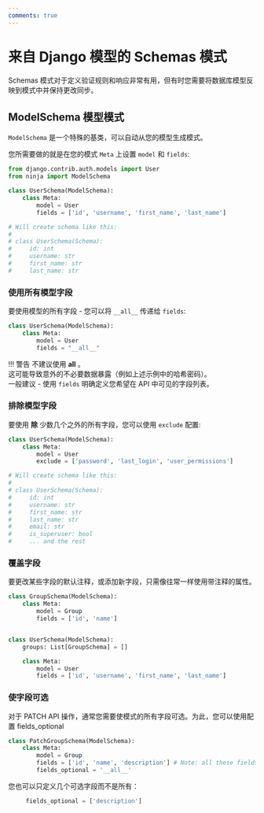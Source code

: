 ```yaml
---
comments: true
---
```

# 来自 Django 模型的 Schemas 模式


Schemas 模式对于定义验证规则和响应非常有用，但有时您需要将数据库模型反映到模式中并保持更改同步。
## ModelSchema 模型模式

`ModelSchema` 是一个特殊的基类，可以自动从您的模型生成模式。

您所需要做的就是在您的模式 `Meta` 上设置 `model` 和 `fields`:


```python hl_lines="2 5 6 7"
from django.contrib.auth.models import User
from ninja import ModelSchema

class UserSchema(ModelSchema):
    class Meta:
        model = User
        fields = ['id', 'username', 'first_name', 'last_name']

# Will create schema like this:
# 
# class UserSchema(Schema):
#     id: int
#     username: str
#     first_name: str
#     last_name: str
```

### 使用所有模型字段

要使用模型的所有字段 - 您可以将 `__all__` 传递给 `fields`:

```python hl_lines="4"
class UserSchema(ModelSchema):
    class Meta:
        model = User
        fields = "__all__"
```
!!! 警告
    不建议使用 __all__ 。
    <br>
    这可能导致意外的不必要数据暴露（例如上述示例中的哈希密码）。
    <br>
    一般建议 - 使用 `fields` 明确定义您希望在 API 中可见的字段列表。

### 排除模型字段

要使用 **除** 少数几个之外的所有字段，您可以使用 `exclude` 配置:

```python hl_lines="4"
class UserSchema(ModelSchema):
    class Meta:
        model = User
        exclude = ['password', 'last_login', 'user_permissions']

# Will create schema like this:
# 
# class UserSchema(Schema):
#     id: int
#     username: str
#     first_name: str
#     last_name: str
#     email: str
#     is_superuser: bool
#     ... and the rest

```

### 覆盖字段

要更改某些字段的默认注释，或添加新字段，只需像往常一样使用带注释的属性。
```python hl_lines="1 2 3 4 8"
class GroupSchema(ModelSchema):
    class Meta:
        model = Group
        fields = ['id', 'name']


class UserSchema(ModelSchema):
    groups: List[GroupSchema] = []

    class Meta:
        model = User
        fields = ['id', 'username', 'first_name', 'last_name']

```


### 使字段可选

对于 PATCH API 操作，通常您需要使模式的所有字段可选。为此，您可以使用配置 fields_optional

```python hl_lines="5"
class PatchGroupSchema(ModelSchema):
    class Meta:
        model = Group
        fields = ['id', 'name', 'description'] # Note: all these fields are required on model level
        fields_optional = '__all__'
```

您也可以只定义几个可选字段而不是所有：
```python
     fields_optional = ['description']
```
